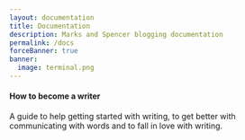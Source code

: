 ```yaml
---
layout: documentation
title: Documentation
description: Marks and Spencer blogging documentation
permalink: /docs
forceBanner: true
banner:
  image: terminal.png
---
```


#### How to become a writer

A guide to help getting started with writing, to get better with communicating with words and to fall in love with writing.

